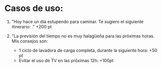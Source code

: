
# Casos de uso:

1. "Hoy hace un día estupendo para caminar. Te sugiero el siguiente itinerario: <itinerario>." +200 pt
2. "La previsión del tiempo no es muy halagüeña para las próximas horas. Mis consejos son:
 
    - 1 ciclo de lavadora de carga completa, durante la siguiente hora: +50 pt
    - Evitar el uso de TV en las próximas 12h: +100pt


